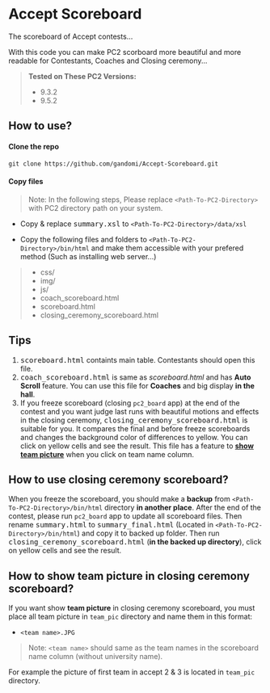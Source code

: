 Accept Scoreboard
=================

The scoreboard of Accept contests...

With this code you can make PC2 scorboard more beautiful and more readable for Contestants, Coaches and Closing ceremony...

> **Tested on These PC2 Versions:**
> - 9.3.2
> - 9.5.2

## How to use?

#### Clone the repo

```
git clone https://github.com/gandomi/Accept-Scoreboard.git
```

#### Copy files

> Note: In the following steps, Please replace `<Path-To-PC2-Directory>` with PC2 directory path on your system.

 - Copy & replace <kbd>summary.xsl</kbd> to `<Path-To-PC2-Directory>/data/xsl`

 - Copy the following files and folders to `<Path-To-PC2-Directory>/bin/html` and make them accessible with your prefered method (Such as installing web server...)

>  - css/
>  - img/
>  - js/
>  - coach_scoreboard.html
>  - scoreboard.html
>  - closing_ceremony_scoreboard.html

## Tips

1. <kbd>scoreboard.html</kbd> containts main table. Contestants should open this file.
2. <kbd>coach_scoreboard.html</kbd> is same as _scoreboard.html_ and has **Auto Scroll** feature. You can use this file for **Coaches** and big display **in the hall**.
3. If you freeze scoreboard (closing `pc2_board` app) at the end of the contest and you want judge last runs with beautiful motions and effects in the closing ceremony, <kbd>closing_ceremony_scoreboard.html</kbd> is suitable for you.
 It compares the final and before freeze scoreboards and changes the background color of differences to yellow.
 You can click on yellow cells and see the result.
 This file has a feature to [**show team picture**](#how-to-show-team-picture-in-closing-ceremony-scoreboard "How to use it?") when you click on team name column.

## How to use closing ceremony scoreboard?

When you freeze the scoreboard, you should make a **backup** from `<Path-To-PC2-Directory>/bin/html` directory **in another place**.
After the end of the contest, please run `pc2_board` app to update all scoreboard files. 
Then rename <kbd>summary.html</kbd> to <kbd>summary_final.html</kbd> (Located in `<Path-To-PC2-Directory>/bin/html`) and copy it to backed up folder.
Then run <kbd>closing_ceremony_scoreboard.html</kbd> (**in the backed up directory**), click on yellow cells and see the result.
 
## How to show team picture in closing ceremony scoreboard?
If you want show **team picture** in closing ceremony scoreboard, you must place all team picture in `team_pic` directory and name them in this format:

- `<team name>.JPG`

> Note: `<team name>` should same as the team names in the scoreboard name column (without university name).

For example the picture of first team in accept 2 & 3 is located in `team_pic` directory.